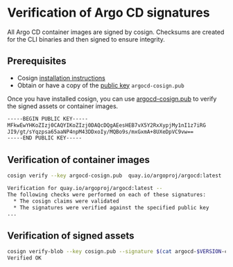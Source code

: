 # Verification of Argo CD signatures

All Argo CD container images are signed by cosign. Checksums are created for the CLI binaries and then signed to ensure integrity.

## Prerequisites
- Cosign [installation instructions](https://docs.sigstore.dev/cosign/installation)
- Obtain or have a copy of the [public key](https://github.com/argoproj/argo-cd/blob/master/argocd-cosign.pub) ```argocd-cosign.pub```

Once you have installed cosign, you can use [argocd-cosign.pub](https://github.com/argoproj/argo-cd/blob/master/argocd-cosign.pub) to verify the signed assets or container images.
```bash
-----BEGIN PUBLIC KEY-----
MFkwEwYHKoZIzj0CAQYIKoZIzj0DAQcDQgAEesHEB7vX5Y2RxXypjMy1nI1z7iRG
JI9/gt/sYqzpsa65aaNP4npM43DDxoIy/MQBo9s/mxGxmA+8UXeDpVC9vw==
-----END PUBLIC KEY-----
```
## Verification of container images

```bash
cosign verify --key argocd-cosign.pub  quay.io/argoproj/argocd:latest

Verification for quay.io/argoproj/argocd:latest --
The following checks were performed on each of these signatures:
  * The cosign claims were validated
  * The signatures were verified against the specified public key
...
```
## Verification of signed assets

```bash
cosign verify-blob --key cosign.pub --signature $(cat argocd-$VERSION-checksums.sig) argocd-$VERSION-checksums.txt
Verified OK
```
